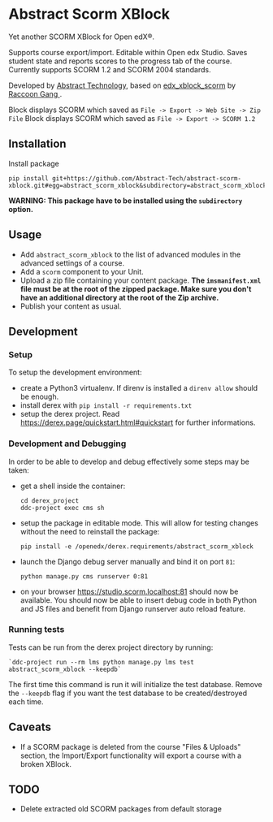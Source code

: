 # Abstract Scorm XBlock

Yet another SCORM XBlock for Open edX®.

Supports course export/import. Editable within Open edx Studio. Saves student state and reports scores to the progress tab of the course.
Currently supports SCORM 1.2 and SCORM 2004 standards.

Developed by [Abstract Technology](https://abstract-technology.de/), based on [edx_xblock_scorm](https://github.com/raccoongang/edx_xblock_scorm/) by [Raccoon Gang
](https://raccoongang.com/).

Block displays SCORM which saved as `File -> Export -> Web Site -> Zip File`
Block displays SCORM which saved as `File -> Export -> SCORM 1.2`

## Installation

Install package

    pip install git+https://github.com/Abstract-Tech/abstract-scorm-xblock.git#egg=abstract_scorm_xblock&subdirectory=abstract_scorm_xblock

**WARNING: This package have to be installed using the `subdirectory` option.**

## Usage

- Add `abstract_scorm_xblock` to the list of advanced modules in the advanced settings of a course.
- Add a `scorm` component to your Unit.
- Upload a zip file containing your content package. **The `imsmanifest.xml` file must be at the root of the zipped package. Make sure you don't have an additional directory at the root of the Zip archive.**
- Publish your content as usual.

## Development

### Setup

To setup the development environment:

- create a Python3 virtualenv. If direnv is installed a `direnv allow` should be enough.
- install derex with `pip install -r requirements.txt`
- setup the derex project. Read https://derex.page/quickstart.html#quickstart for further informations.

### Development and Debugging

In order to be able to develop and debug effectively some steps may be taken:

- get a shell inside the container:

  ```
  cd derex_project
  ddc-project exec cms sh
  ```

- setup the package in editable mode. This will allow for testing changes without the need to reinstall the package:

  `pip install -e /openedx/derex.requirements/abstract_scorm_xblock`

- launch the Django debug server manually and bind it on port `81`:

  `python manage.py cms runserver 0:81`

- on your browser https://studio.scorm.localhost:81 should now be available. You should now be able to insert debug code in both Python and JS files and benefit from Django runserver auto reload feature.

### Running tests

Tests can be run from the derex project directory by running:

    `ddc-project run --rm lms python manage.py lms test abstract_scorm_xblock --keepdb`

The first time this command is run it will initialize the test database. Remove the `--keepdb` flag if you want the test database to be created/destroyed each time.

## Caveats

- If a SCORM package is deleted from the course "Files & Uploads" section, the Import/Export functionality will export a course with a broken XBlock.

## TODO

- Delete extracted old SCORM packages from default storage
